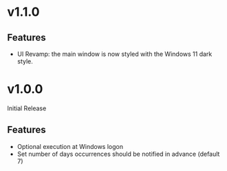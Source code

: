 # v1.1.0

## Features

- UI Revamp: the main window is now styled with the Windows 11 dark style.

# v1.0.0

Initial Release

## Features

- Optional execution at Windows logon
- Set number of days occurrences should be notified in advance (default 7)
